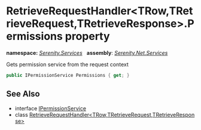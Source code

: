 # RetrieveRequestHandler&lt;TRow,TRetrieveRequest,TRetrieveResponse&gt;.Permissions property
**namespace:** *[Serenity.Services](../../README.md#serenity.services-namespace)*   **assembly**: *[Serenity.Net.Services](../../README.md)*

Gets permission service from the request context

```csharp
public IPermissionService Permissions { get; }
```

## See Also

* interface [IPermissionService](../Serenity.Net.Core/../../Serenity.Abstractions/IPermissionService.md)
* class [RetrieveRequestHandler&lt;TRow,TRetrieveRequest,TRetrieveResponse&gt;](../RetrieveRequestHandler-3.md)